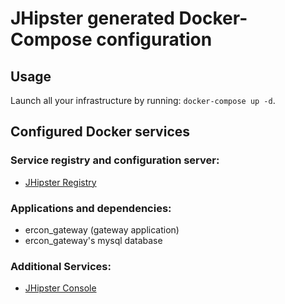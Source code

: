 # JHipster generated Docker-Compose configuration

## Usage

Launch all your infrastructure by running: `docker-compose up -d`.

## Configured Docker services

### Service registry and configuration server:

- [JHipster Registry](http://localhost:8761)

### Applications and dependencies:

- ercon_gateway (gateway application)
- ercon_gateway's mysql database

### Additional Services:

- [JHipster Console](http://localhost:5601)
